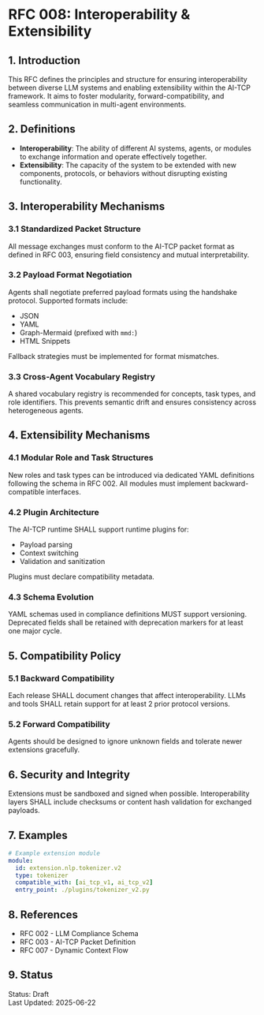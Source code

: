 # RFC 008: Interoperability & Extensibility

## 1. Introduction

This RFC defines the principles and structure for ensuring interoperability between diverse LLM systems and enabling extensibility within the AI-TCP framework. It aims to foster modularity, forward-compatibility, and seamless communication in multi-agent environments.

## 2. Definitions

- **Interoperability**: The ability of different AI systems, agents, or modules to exchange information and operate effectively together.
- **Extensibility**: The capacity of the system to be extended with new components, protocols, or behaviors without disrupting existing functionality.

## 3. Interoperability Mechanisms

### 3.1 Standardized Packet Structure

All message exchanges must conform to the AI-TCP packet format as defined in RFC 003, ensuring field consistency and mutual interpretability.

### 3.2 Payload Format Negotiation

Agents shall negotiate preferred payload formats using the handshake protocol. Supported formats include:
- JSON
- YAML
- Graph-Mermaid (prefixed with `mmd:`)
- HTML Snippets

Fallback strategies must be implemented for format mismatches.

### 3.3 Cross-Agent Vocabulary Registry

A shared vocabulary registry is recommended for concepts, task types, and role identifiers. This prevents semantic drift and ensures consistency across heterogeneous agents.

## 4. Extensibility Mechanisms

### 4.1 Modular Role and Task Structures

New roles and task types can be introduced via dedicated YAML definitions following the schema in RFC 002. All modules must implement backward-compatible interfaces.

### 4.2 Plugin Architecture

The AI-TCP runtime SHALL support runtime plugins for:
- Payload parsing
- Context switching
- Validation and sanitization

Plugins must declare compatibility metadata.

### 4.3 Schema Evolution

YAML schemas used in compliance definitions MUST support versioning. Deprecated fields shall be retained with deprecation markers for at least one major cycle.

## 5. Compatibility Policy

### 5.1 Backward Compatibility

Each release SHALL document changes that affect interoperability. LLMs and tools SHALL retain support for at least 2 prior protocol versions.

### 5.2 Forward Compatibility

Agents should be designed to ignore unknown fields and tolerate newer extensions gracefully.

## 6. Security and Integrity

Extensions must be sandboxed and signed when possible. Interoperability layers SHALL include checksums or content hash validation for exchanged payloads.

## 7. Examples

```yaml
# Example extension module
module:
  id: extension.nlp.tokenizer.v2
  type: tokenizer
  compatible_with: [ai_tcp_v1, ai_tcp_v2]
  entry_point: ./plugins/tokenizer_v2.py
```

## 8. References

- RFC 002 - LLM Compliance Schema
- RFC 003 - AI-TCP Packet Definition
- RFC 007 - Dynamic Context Flow

## 9. Status

Status: Draft  
Last Updated: 2025-06-22
